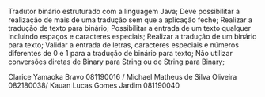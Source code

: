 Tradutor binário estruturado com a linguagem Java;
Deve possibilitar a realização de mais de uma tradução sem que a aplicação feche;
Realizar a tradução de texto para binário;
Possibilitar a entrada de um texto qualquer incluindo espaços e caracteres especiais;
Realizar a tradução de um binário para texto;
Validar a entrada de letras, caracteres especiais e números diferentes de 0 e 1 para a tradução de binário para texto;
Não utilizar conversões diretas de Binary para String ou de String para Binary;

Clarice Yamaoka Bravo 081190016 / Michael Matheus de Silva Oliveira 082180038/ Kauan Lucas Gomes Jardim 081190040
